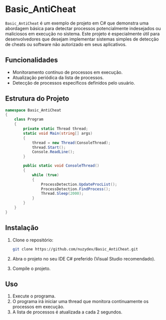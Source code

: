# Basic_AntiCheat

`Basic_AntiCheat` é um exemplo de projeto em C# que demonstra uma abordagem básica para detectar processos potencialmente indesejados ou maliciosos em execução no sistema. Este projeto é especialmente útil para desenvolvedores que desejam implementar sistemas simples de detecção de cheats ou software não autorizado em seus aplicativos.

## Funcionalidades

- Monitoramento contínuo de processos em execução.
- Atualização periódica da lista de processos.
- Detecção de processos específicos definidos pelo usuário.

## Estrutura do Projeto

```csharp
namespace Basic_AntiCheat
{
    class Program
    {
        private static Thread thread;
        static void Main(string[] args)
        {
            thread = new Thread(ConsoleThread);
            thread.Start();
            Console.ReadLine();
        }

        public static void ConsoleThread()
        {
            while (true)
            {
                ProcessDetection.UpdateProcList();
                ProcessDetection.FindProcess();
                Thread.Sleep(2000);
            }
        }
    }
}
```

## Instalação

1. Clone o repositório:
    ```sh
    git clone https://github.com/nuzydev/Basic_AntiCheat.git
    ```

2. Abra o projeto no seu IDE C# preferido (Visual Studio recomendado).

3. Compile o projeto.

## Uso

1. Execute o programa.
2. O programa irá iniciar uma thread que monitora continuamente os processos em execução.
3. A lista de processos é atualizada a cada 2 segundos.
